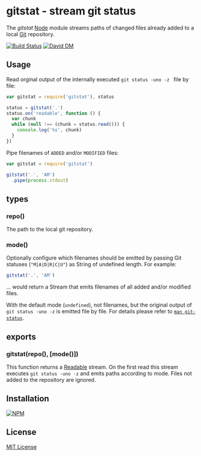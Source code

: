 # gitstat - stream git status

The *gitstat* [Node](http://nodejs.org/) module streams paths of changed files already added to a local [Git](http://git-scm.com/) repository.

[![Build Status](https://travis-ci.org/michaelnisi/gitstat.svg)](http://travis-ci.org/michaelnisi/gitstat) [![David DM](https://david-dm.org/michaelnisi/gitstat.svg)](http://david-dm.org/michaelnisi/gitstat)

## Usage

Read orginal output of the internally executed `git status -uno -z ` file by file:
```js    
var gitstat = require('gitstat'), status

status = gitstat('.')
status.on('readable', function () {
  var chunk
  while (null !== (chunk = status.read())) {
    console.log('%s', chunk)
  }
})
```

Pipe filenames of `ADDED` and/or `MODIFIED` files:
```js
var gitstat = require('gitstat')

gitstat('.', 'AM')
  .pipe(process.stdout)
```

## types

### repo()

The path to the local git repository.

### mode()

Optionally configure which filenames should be emitted by passing Git statuses (`"M|A|D|R|C|U"`) as String of undefined length. For example:

```js
gitstat('.', 'AM')
```
… would return a Stream that emits filenames of all added and/or modified files. 

With the default mode (`undefined`), not filenames, but the original output of `git status -uno -z` is emitted file by file. For details please refer to [`man git-status`](http://git-scm.com/docs/git-status).

## exports

### gitstat(repo(), [mode()])

This function returns a [Readable](http://nodejs.org/api/stream.html#stream_class_stream_readable) stream. On the first read this stream executes `git status -uno -z` and emits paths according to mode. Files not added to the repository are ignored. 

## Installation

[![NPM](https://nodei.co/npm/gitstat.png)](https://npmjs.org/package/gitstat)

## License

[MIT License](https://raw.github.com/michaelnisi/gitstat/master/LICENSE)

